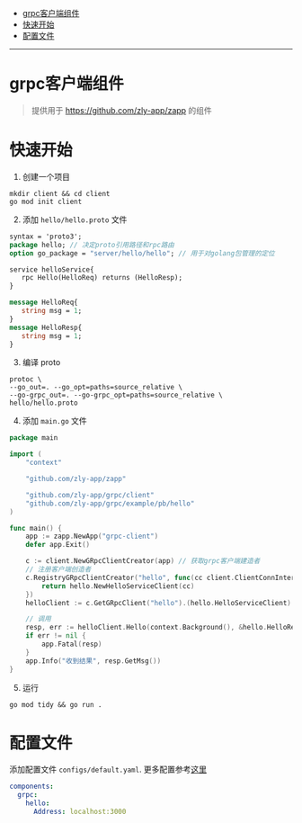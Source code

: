 <!-- TOC -->

- [grpc客户端组件](#grpc客户端组件)
- [快速开始](#快速开始)
- [配置文件](#配置文件)

<!-- /TOC -->

---

# grpc客户端组件

> 提供用于 https://github.com/zly-app/zapp 的组件

# 快速开始

1. 创建一个项目

```shell
mkdir client && cd client
go mod init client
```

2. 添加 `hello/hello.proto` 文件

```protobuf
syntax = 'proto3';
package hello; // 决定proto引用路径和rpc路由
option go_package = "server/hello/hello"; // 用于对golang包管理的定位

service helloService{
   rpc Hello(HelloReq) returns (HelloResp);
}

message HelloReq{
   string msg = 1;
}
message HelloResp{
   string msg = 1;
}
```

3. 编译 proto

```shell
protoc \
--go_out=. --go_opt=paths=source_relative \
--go-grpc_out=. --go-grpc_opt=paths=source_relative \
hello/hello.proto
```

4. 添加 `main.go` 文件

```go
package main

import (
	"context"

	"github.com/zly-app/zapp"

	"github.com/zly-app/grpc/client"
	"github.com/zly-app/grpc/example/pb/hello"
)

func main() {
	app := zapp.NewApp("grpc-client")
	defer app.Exit()

	c := client.NewGRpcClientCreator(app) // 获取grpc客户端建造者
	// 注册客户端创造者
	c.RegistryGRpcClientCreator("hello", func(cc client.ClientConnInterface) interface{} {
		return hello.NewHelloServiceClient(cc)
	})
	helloClient := c.GetGRpcClient("hello").(hello.HelloServiceClient) // 获取客户端

	// 调用
	resp, err := helloClient.Hello(context.Background(), &hello.HelloReq{Msg: "hello"})
	if err != nil {
		app.Fatal(resp)
	}
	app.Info("收到结果", resp.GetMsg())
}
```

5. 运行

```shell
go mod tidy && go run .
```

# 配置文件

添加配置文件 `configs/default.yaml`. 更多配置参考[这里](./config.go)

```yaml
components:
  grpc:
    hello:
      Address: localhost:3000
```
